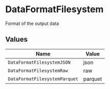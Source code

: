 # DataFormatFilesystem

Format of the output data


## Values

| Name                          | Value                         |
| ----------------------------- | ----------------------------- |
| `DataFormatFilesystemJSON`    | json                          |
| `DataFormatFilesystemRaw`     | raw                           |
| `DataFormatFilesystemParquet` | parquet                       |